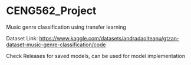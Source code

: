 # CENG562_Project
Music genre classification using transfer learning

Dataset Link: https://www.kaggle.com/datasets/andradaolteanu/gtzan-dataset-music-genre-classification/code

Check Releases for saved models, can be used for model implementation
